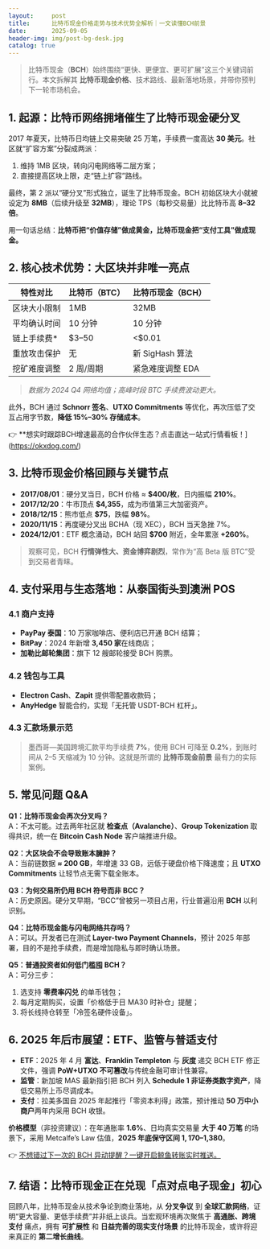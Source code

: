 ```yaml
---
layout:     post
title:      比特币现金价格走势与技术优势全解析｜一文读懂BCH前景
date:       2025-09-05
header-img: img/post-bg-desk.jpg
catalog: true
---
```


> 比特币现金（**BCH**）始终围绕“更快、更便宜、更可扩展”这三个关键词前行。本文拆解其 **比特币现金价格**、技术路线、最新落地场景，并带你预判下一轮市场机会。

## 1. 起源：比特币网络拥堵催生了比特币现金硬分叉
2017 年夏天，比特币日均链上交易突破 25 万笔，手续费一度高达 **30 美元**。社区就“扩容方案”分裂成两派：  
1. 维持 1MB 区块，转向闪电网络等二层方案；  
2. 直接提高区块上限，走“链上扩容”路线。  

最终，第 2 派以“硬分叉”形式独立，诞生了比特币现金。BCH 初始区块大小就被设定为 **8MB**（后续升级至 **32MB**），理论 TPS（每秒交易量）比比特币高 **8–32 倍**。  

用一句话总结：**比特币把“价值存储”做成黄金，比特币现金把“支付工具”做成现金。**

## 2. 核心技术优势：大区块并非唯一亮点
| 特性对比           | 比特币（BTC） | 比特币现金（BCH） |
| ------------------ | ------------- | ----------------- |
| 区块大小限制       | 1MB           | 32MB              |
| 平均确认时间       | 10 分钟       | 10 分钟           |
| 链上手续费*        | $3–50         | <$0.01            |
| 重放攻击保护        | 无            | 新 SigHash 算法   |
| 挖矿难度调整        | 2 周/周期     | 紧急难度调整 EDA  |

> *数据为 2024 Q4 网络均值；高峰时段 BTC 手续费波动更大。*  

此外，BCH 通过 **Schnorr 签名**、**UTXO Commitments** 等优化，再次压低了交互占用字节数，**降低 15%–30% 存储成本**。  

👉 **想实时跟踪BCH增速最高的合作伙伴生态？点击直达一站式行情看板！](https://okxdog.com/)

## 3. 比特币现金价格回顾与关键节点
- **2017/08/01**：硬分叉当日，BCH 价格 ≈ **$400/枚**，日内振幅 **210%**。  
- **2017/12/20**：牛市顶点 **$4,355**，成为市值第三大加密资产。  
- **2018/12/15**：熊市低点 **$75**，跌幅 **98%**。  
- **2020/11/15**：再度硬分叉出 BCHA（现 XEC），BCH 当天急挫 7%。  
- **2024/12/01**：ETF 概念涌动，BCH 站回 **$700** 附近，全年累涨 **+260%**。

> 观察可见，BCH **行情弹性大、资金博弈剧烈**，常作为“高 Beta 版 BTC”受到交易者青睐。

## 4. 支付采用与生态落地：从泰国街头到澳洲 POS
### 4.1 商户支持
- **PayPay 泰国**：10 万家咖啡店、便利店已开通 BCH 结算；  
- **BitPay**：2024 年新增 **3,450 家**在线商店；  
- **加勒比邮轮集团**：旗下 12 艘邮轮接受 BCH 购票。

### 4.2 钱包与工具
- **Electron Cash**、**Zapit** 提供零配置收款码；  
- **AnyHedge** 智能合约，实现「无托管 USDT-BCH 杠杆」。

### 4.3 汇款场景示范
> 墨西哥—美国跨境汇款平均手续费 **7%**，使用 BCH 可降至 **0.2%**，到账时间从 2–5 天缩减为 10 分钟。这就是所谓的 **比特币现金前景** 最有力的实际案例。

## 5. 常见问题 Q&A

**Q1：比特币现金会再次分叉吗？**  
A：不太可能。过去两年社区就 **检查点（Avalanche）**、**Group Tokenization** 取得共识，统一在 **Bitcoin Cash Node** 客户端推进升级。

**Q2：大区块会不会导致账本臃肿？**  
A：当前链数据 **≈ 200 GB**，年增速 33 GB，远低于硬盘价格下降速度；且 **UTXO Commitments** 让轻节点无需下载全账本。

**Q3：为何交易所仍用 BCH 符号而非 BCC？**  
A：历史原因。硬分叉早期，“BCC”曾被另一项目占用，行业普遍沿用 **BCH** 以利识别。

**Q4：比特币现金能与闪电网络共存吗？**  
A：可以。开发者已在测试 **Layer-two Payment Channels**，预计 2025 年部署，目的不是抢手续费，而是增加隐私与即时确认场景。

**Q5：普通投资者如何低门槛囤 BCH？**  
A：可分三步：  
1. 选支持 **零费率闪兑** 的单币钱包；  
2. 每月定期购买，设置「价格低于日 MA30 时补仓」提醒；  
3. 将长线持仓转至「冷签名硬件设备」。

## 6. 2025 年后市展望：ETF、监管与普适支付
- **ETF**：2025 年 4 月 **富达**、**Franklin Templeton** 与 **灰度** 递交 BCH ETF 修正文件，强调 **PoW+UTXO 不可篡改**与传统金融可审计性兼容。  
- **监管**：新加坡 MAS 最新指引把 BCH 列入 **Schedule 1 非证券类数字资产**，降低交易所上币尽调成本。  
- **支付**：拉美多国自 2025 年起推行「零资本利得」政策，预计推动 **50 万中小商户**两年内采用 BCH 收银。  

**价格模型**（非投资建议）：在年通胀率 **1.6%**、日均真实交易量 **大于 40 万笔** 的场景下，采用 Metcalfe’s Law 估值，**2025 年底保守区间 $1,170–$1,380**。

👉 [不想错过下一次的 BCH 异动提醒？一键开启鲸鱼转账实时推送。](https://okxdog.com/)

## 7. 结语：比特币现金正在兑现「点对点电子现金」初心
回顾八年，比特币现金从技术争论到商业落地，从 **分叉争议** 到 **全球汇款网络**，证明“更大容量、更低手续费”并非纸上谈兵。当宏观环境再次聚焦于 **高通胀、跨境支付** 痛点，拥有 **可扩展性** 和 **日益完善的现实支付场景** 的比特币现金，或许将迎来真正的 **第二增长曲线**。